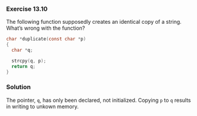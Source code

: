 ### Exercise 13.10
The following function supposedly creates an identical copy of a string. What’s wrong with
the function?  
```c
char *duplicate(const char *p)
{
  char *q;

  strcpy(q, p);
  return q;
}
```

### Solution
The pointer, `q`, has only been declared, not initialized. Copying `p` to `q` results in writing to unkown memory.
